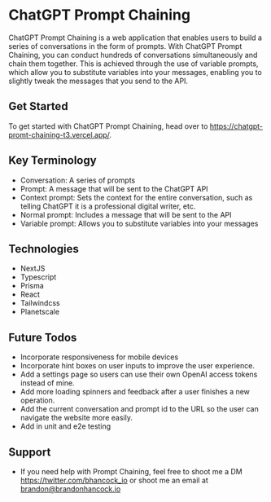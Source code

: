 # ChatGPT Prompt Chaining

ChatGPT Prompt Chaining is a web application that enables users to build a series of conversations in the form of prompts. With ChatGPT Prompt Chaining, you can conduct hundreds of conversations simultaneously and chain them together. This is achieved through the use of variable prompts, which allow you to substitute variables into your messages, enabling you to slightly tweak the messages that you send to the API.

## Get Started

To get started with ChatGPT Prompt Chaining, head over to https://chatgpt-promt-chaining-t3.vercel.app/.

## Key Terminology

- Conversation: A series of prompts
- Prompt: A message that will be sent to the ChatGPT API
- Context prompt: Sets the context for the entire conversation, such as telling ChatGPT it is a professional digital writer, etc.
- Normal prompt: Includes a message that will be sent to the API
- Variable prompt: Allows you to substitute variables into your messages

## Technologies

- NextJS
- Typescript
- Prisma
- React
- Tailwindcss
- Planetscale

## Future Todos

- Incorporate responsiveness for mobile devices
- Incorporate hint boxes on user inputs to improve the user experience.
- Add a settings page so users can use their own OpenAI access tokens instead of mine.
- Add more loading spinners and feedback after a user finishes a new operation.
- Add the current conversation and prompt id to the URL so the user can navigate the website more easily.
- Add in unit and e2e testing

## Support

- If you need help with Prompt Chaining, feel free to shoot me a DM https://twitter.com/bhancock_io or shoot me an email at brandon@brandonhancock.io
